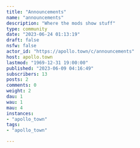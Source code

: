 ```yaml
---
title: "Announcements" 
name: "announcements"
description: "Where the mods show stuff"
type: community
date: "2023-06-24 01:13:19"
draft: false
nsfw: false
actor_id: "https://apollo.town/c/announcements"
host: apollo.town
lastmod: "1969-12-31 19:00:00"
published: "2023-06-09 04:16:49"
subscribers: 13
posts: 2
comments: 0
weight: 2
dau: 1
wau: 1
mau: 4
instances:
- "apollo_town"
tags: 
- "apollo_town"

---
```

